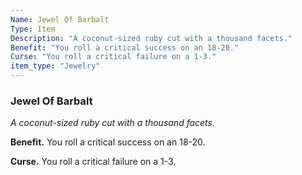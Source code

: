 ```yaml
---
Name: Jewel Of Barbalt
Type: Item
Description: "A coconut-sized ruby cut with a thousand facets."
Benefit: "You roll a critical success on an 18-20."
Curse: "You roll a critical failure on a 1-3."
item_type: "Jewelry"
---
```


### Jewel Of Barbalt

_A coconut-sized ruby cut with a thousand facets._

**Benefit.** You roll a critical success on an 18-20.

**Curse.** You roll a critical failure on a 1-3.

